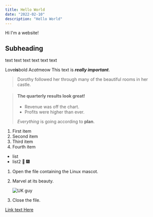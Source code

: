 ```yaml
---
title: Hello World
date: "2022-02-10"
description: "Hello World"
---
```


Hi I'm a website!

## Subheading 

text text text
text text text

Love**is**bold
A*cat*meow
This text is ***really important***.
> Dorothy followed her through many of the beautiful rooms in her castle.

> #### The quarterly results look great!
>
> - Revenue was off the chart.
> - Profits were higher than ever.
>
>  *Everything* is going according to **plan**.


1. First item
2. Second item
3. Third item
4. Fourth item

- list
- list2
:tada: :fireworks:

1. Open the file containing the Linux mascot.
2. Marvel at its beauty.

    ![UK guy](.../src/images/profile-pic.png)

3. Close the file.

[Link text Here](https://link-url-here.org)
